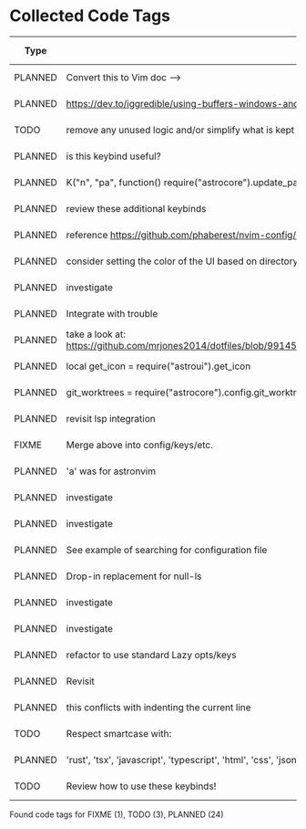 # Collected Code Tags

| Type    | Comment                                                                                                                                   | Last Edit   | Source File                                                                                                                                                                                           |
|---------|-------------------------------------------------------------------------------------------------------------------------------------------|-------------|-------------------------------------------------------------------------------------------------------------------------------------------------------------------------------------------------------|
| PLANNED | Convert this to Vim doc -->                                                                                                               | 2024-01-27  | [doc/notes.md:3](https://github.com/KyleKing/nvim/blame/f37f69e1594420b3ffe3ff4f1e738032a5df9df2/doc/notes.md#L3)                                                                                     |
| PLANNED | <https://dev.to/iggredible/using-buffers-windows-and-tabs-efficiently-in-vim-56jc>                                                        | 2024-01-28  | [doc/notes.md:13](https://github.com/KyleKing/nvim/blame/1b7ddd52a930cbe10e2e9a398817046b3ad05a09/doc/notes.md#L13)                                                                                   |
| TODO    | remove any unused logic and/or simplify what is kept                                                                                      | 2024-01-28  | [lua/astro/utils.lua:11](https://github.com/KyleKing/nvim/blame/1b7ddd52a930cbe10e2e9a398817046b3ad05a09/lua/astro/utils.lua#L11)                                                                     |
| PLANNED | is this keybind useful?                                                                                                                   | 2024-02-01  | [lua/kyleking/keybinds.lua:11](https://github.com/KyleKing/nvim/blame/e25faf56d74fed989793595dded50559262bfbd6/lua/kyleking/keybinds.lua#L11)                                                         |
| PLANNED | K("n", "<Leader>pa", function() require("astrocore").update_packages() end, { desc = "Update Lazy and Mason" })                           | 2024-02-01  | [lua/kyleking/keybinds.lua:39](https://github.com/KyleKing/nvim/blame/e25faf56d74fed989793595dded50559262bfbd6/lua/kyleking/keybinds.lua#L39)                                                         |
| PLANNED | review these additional keybinds                                                                                                          | 2024-02-01  | [lua/kyleking/keybinds.lua:57](https://github.com/KyleKing/nvim/blame/e25faf56d74fed989793595dded50559262bfbd6/lua/kyleking/keybinds.lua#L57)                                                         |
| PLANNED | reference https://github.com/phaberest/nvim-config/blob/main/lua/plugins/cmp.lua                                                          | 2024-01-31  | [lua/kyleking/plugins/_configs/nvim-cmp.lua:1](https://github.com/KyleKing/nvim/blame/53e837365afdf884ca0dcd26301ddeca26fbc7a1/lua/kyleking/plugins/_configs/nvim-cmp.lua#L1)                         |
| PLANNED | consider setting the color of the UI based on directory                                                                                   | 2024-01-31  | [lua/kyleking/plugins/bars-and-lines/README.md:4](https://github.com/KyleKing/nvim/blame/c93fa3d2011be251c6dcba0ab2fd324ffb6d5b17/lua/kyleking/plugins/bars-and-lines/README.md#L4)                   |
| PLANNED | investigate                                                                                                                               | 2024-01-28  | [lua/kyleking/plugins/completion/nvim-cmp.lua:4](https://github.com/KyleKing/nvim/blame/20c3ebb213c5775663cf9e9e9039dc0c3ab24f0b/lua/kyleking/plugins/_nvim-cmp.lua#L5)                               |
| PLANNED | Integrate with trouble                                                                                                                    | 2024-01-30  | [lua/kyleking/plugins/editing-support/todo-comments.lua:8](https://github.com/KyleKing/nvim/blame/ca15a8fc65347ceb32d247f8c74f9590fde465d9/lua/kyleking/plugins/editing-support/todo-comments.lua#L8) |
| PLANNED | take a look at: https://github.com/mrjones2014/dotfiles/blob/9914556e4cb346de44d486df90a0410b463998e4/nvim/lua/my/configure/telescope.lua | 2024-02-01  | [lua/kyleking/plugins/fuzzy-finder/telescope.lua:1](https://github.com/KyleKing/nvim/blame/096f7b3fca67f9cbab91a9861c2af392340257d2/lua/kyleking/plugins/fuzzy-finder/telescope.lua#L1)               |
| PLANNED | local get_icon = require("astroui").get_icon                                                                                              | 2024-02-01  | [lua/kyleking/plugins/fuzzy-finder/telescope.lua:5](https://github.com/KyleKing/nvim/blame/096f7b3fca67f9cbab91a9861c2af392340257d2/lua/kyleking/plugins/fuzzy-finder/telescope.lua#L5)               |
| PLANNED | git_worktrees = require("astrocore").config.git_worktrees,                                                                                | 2024-02-01  | [lua/kyleking/plugins/fuzzy-finder/telescope.lua:8](https://github.com/KyleKing/nvim/blame/096f7b3fca67f9cbab91a9861c2af392340257d2/lua/kyleking/plugins/fuzzy-finder/telescope.lua#L8)               |
| PLANNED | revisit lsp integration                                                                                                                   | 2024-01-28  | [lua/kyleking/plugins/fuzzy-finder/telescope.lua:114](https://github.com/KyleKing/nvim/blame/1b7ddd52a930cbe10e2e9a398817046b3ad05a09/lua/kyleking/plugins/telescope.lua#L6)                          |
| FIXME   | Merge above into config/keys/etc.                                                                                                         | 2024-02-01  | [lua/kyleking/plugins/fuzzy-finder/telescope.lua:152](https://github.com/KyleKing/nvim/blame/096f7b3fca67f9cbab91a9861c2af392340257d2/lua/kyleking/plugins/fuzzy-finder/telescope.lua#L161)           |
| PLANNED | 'a' was for astronvim                                                                                                                     | 2024-01-31  | [lua/kyleking/plugins/fuzzy-finder/telescope.lua:202](https://github.com/KyleKing/nvim/blame/53e837365afdf884ca0dcd26301ddeca26fbc7a1/lua/kyleking/plugins/fuzzy-finder/telescope.lua#L79)            |
| PLANNED | investigate                                                                                                                               | 2024-01-29  | [lua/kyleking/plugins/git/gitsigns.lua:4](https://github.com/KyleKing/nvim/blame/7d801485df017d9e1326be8ea861ec4535d2c713/lua/kyleking/plugins/git/gitsigns.lua#L4)                                   |
| PLANNED | investigate                                                                                                                               | 2024-01-29  | [lua/kyleking/plugins/git/vim-fugitive.lua:3](https://github.com/KyleKing/nvim/blame/7d801485df017d9e1326be8ea861ec4535d2c713/lua/kyleking/plugins/git/vim-fugitive.lua#L3)                           |
| PLANNED | See example of searching for configuration file                                                                                           | 2024-01-31  | [lua/kyleking/plugins/lsp/none-ls.lua:1](https://github.com/KyleKing/nvim/blame/6d9bb7119f3382e02db824b3d3cd566682329dea/lua/kyleking/plugins/lsp/none-ls.lua#L1)                                     |
| PLANNED | Drop-in replacement for null-ls                                                                                                           | 2024-01-29  | [lua/kyleking/plugins/lsp/none-ls.lua:5](https://github.com/KyleKing/nvim/blame/d049996be4a7b8055dc421cef5559a85057c1f3d/lua/kyleking/plugins/lsp/none-ls.lua#L3)                                     |
| PLANNED | investigate                                                                                                                               | 2024-01-28  | [lua/kyleking/plugins/lsp/nvim-lspconfig.lua:4](https://github.com/KyleKing/nvim/blame/20c3ebb213c5775663cf9e9e9039dc0c3ab24f0b/lua/kyleking/plugins/_lsp.lua#L5)                                     |
| PLANNED | investigate                                                                                                                               | 2024-01-28  | [lua/kyleking/plugins/marks/harpoon.lua:4](https://github.com/KyleKing/nvim/blame/20c3ebb213c5775663cf9e9e9039dc0c3ab24f0b/lua/kyleking/plugins/_harpoon.lua#L4)                                      |
| PLANNED | refactor to use standard Lazy opts/keys                                                                                                   | 2024-01-31  | [lua/kyleking/plugins/marks/harpoon.lua:9](https://github.com/KyleKing/nvim/blame/2a73d46db37f7e2d965f41e1f67ee90cd8f98549/lua/kyleking/plugins/marks/harpoon.lua#L9)                                 |
| PLANNED | Revisit                                                                                                                                   | 2024-01-29  | [lua/kyleking/plugins/motion/leap.lua:4](https://github.com/KyleKing/nvim/blame/d024912df9b858b991bdb4c8ddc2bf197551d986/lua/kyleking/plugins/motion/leap.lua#L4)                                     |
| PLANNED | this conflicts with indenting the current line                                                                                            | 2024-02-01  | [lua/kyleking/plugins/motion/tabout.lua:4](https://github.com/KyleKing/nvim/blame/5f35908bd3ccadcabd32b886e99c4e37b9d0083e/lua/kyleking/plugins/motion/tabout.lua#L4)                                 |
| TODO    | Respect smartcase with:                                                                                                                   | 2024-01-30  | [lua/kyleking/plugins/search/hlslens.lua:18](https://github.com/KyleKing/nvim/blame/59733dd2fbf5a2643e56976f53fc04920538f5bb/lua/kyleking/plugins/search/hlslens.lua#L18)                             |
| PLANNED | 'rust', 'tsx', 'javascript', 'typescript', 'html', 'css', 'json', 'toml'                                                                  | 2024-01-31  | [lua/kyleking/plugins/syntax/treesitter.lua:78](https://github.com/KyleKing/nvim/blame/28015fbd83728e302707d707f7c327f6a62bd879/lua/kyleking/plugins/syntax/treesitter.lua#L54)                       |
| TODO    | Review how to use these keybinds!                                                                                                         | 2024-01-31  | [lua/kyleking/plugins/syntax/treesitter.lua:94](https://github.com/KyleKing/nvim/blame/28015fbd83728e302707d707f7c327f6a62bd879/lua/kyleking/plugins/syntax/treesitter.lua#L70)                       |

Found code tags for FIXME (1), TODO (3), PLANNED (24)

<!-- calcipy_skip_tags -->
